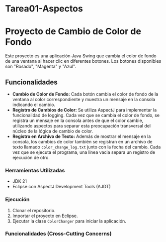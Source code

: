 # Tarea01-Aspectos
# Proyecto de Cambio de Color de Fondo

Este proyecto es una aplicación Java Swing que cambia el color de fondo de una ventana al hacer clic en diferentes botones. Los botones disponibles son "Rosado", "Magenta" y "Azul".

## Funcionalidades

- **Cambio de Color de Fondo:** Cada botón cambia el color de fondo de la ventana al color correspondiente y muestra un mensaje en la consola indicando el cambio.
- **Registro de Cambios de Color:** Se utiliza AspectJ para implementar la funcionalidad de logging. Cada vez que se cambia el color de fondo, se registra un mensaje en la consola antes de que el color cambie, utilizando aspectos para separar esta preocupación transversal del núcleo de la lógica de cambio de color.
- **Registro en Archivo de Texto:** Además de mostrar el mensaje en la consola, los cambios de color también se registran en un archivo de texto llamado `color_change_log.txt` junto con la fecha del cambio. Cada vez que se ejecuta el programa, una linea vacia separa un registro de ejecución de otro.

### Herramientas Utilizadas

- JDK 21
- Eclipse con AspectJ Development Tools (AJDT)

### Ejecución

1. Clonar el repositorio.
2. Importar el proyecto en Eclipse.
3. Ejecutar la clase `ColorChanger` para iniciar la aplicación.

### Funcionalidades (Cross-Cutting Concerns)

